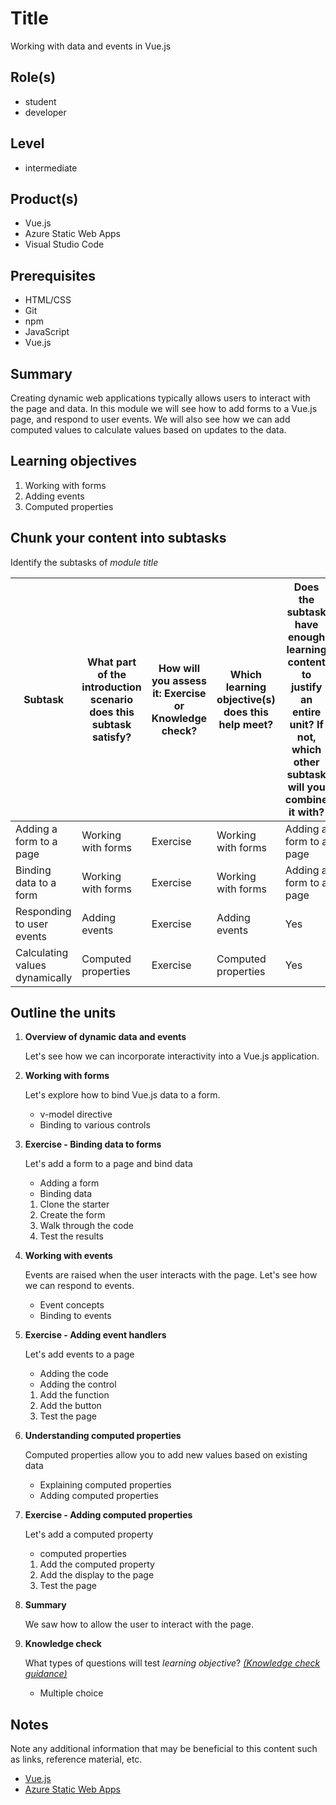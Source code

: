 # Title

Working with data and events in Vue.js

## Role(s)

- student
- developer

## Level

- intermediate

## Product(s)

- Vue.js
- Azure Static Web Apps
- Visual Studio Code

## Prerequisites

- HTML/CSS
- Git
- npm
- JavaScript
- Vue.js

## Summary

Creating dynamic web applications typically allows users to interact with the page and data. In this module we will see how to add forms to a Vue.js page, and respond to user events. We will also see how we can add computed values to calculate values based on updates to the data.

## Learning objectives

1. Working with forms
1. Adding events
1. Computed properties

## Chunk your content into subtasks

Identify the subtasks of *module title*

| Subtask | What part of the introduction scenario does this subtask satisfy? | How will you assess it: **Exercise or Knowledge check**? | Which learning objective(s) does this help meet? | Does the subtask have enough learning content to justify an entire unit? If not, which other subtask will you combine it with? |
| ---- | ---- | ---- | ---- | ---- |
| Adding a form to a page | Working with forms | Exercise | Working with forms | Adding a form to a page |
| Binding data to a form | Working with forms | Exercise | Working with forms | Adding a form to a page |
| Responding to user events | Adding events | Exercise | Adding events | Yes |
| Calculating values dynamically | Computed properties | Exercise | Computed properties | Yes |

## Outline the units

1. **Overview of dynamic data and events**

    Let's see how we can incorporate interactivity into a Vue.js application.

1. **Working with forms**

    Let's explore how to bind Vue.js data to a form.

    - v-model directive
    - Binding to various controls

1. **Exercise - Binding data to forms**

    Let's add a form to a page and bind data

    - Adding a form
    - Binding data

    1. Clone the starter
    1. Create the form
    1. Walk through the code
    1. Test the results

1. **Working with events**

    Events are raised when the user interacts with the page. Let's see how we can respond to events.

    - Event concepts
    - Binding to events

1. **Exercise - Adding event handlers**

    Let's add events to a page

    - Adding the code
    - Adding the control

    1. Add the function
    1. Add the button
    1. Test the page

1. **Understanding computed properties**

    Computed properties allow you to add new values based on existing data

    - Explaining computed properties
    - Adding computed properties

1. **Exercise - Adding computed properties**

    Let's add a computed property

    - computed properties

    1. Add the computed property
    1. Add the display to the page
    1. Test the page

1. **Summary**

    We saw how to allow the user to interact with the page.

1. **Knowledge check**

    What types of questions will test *learning objective*? *[(Knowledge check guidance)](https://review.docs.microsoft.com/learn-docs/docs/id-guidance-knowledge-check)*

    - Multiple choice

## Notes

Note any additional information that may be beneficial to this content such as links, reference material, etc.

- [Vue.js](https://v3.vuejs.org/)
- [Azure Static Web Apps](https://docs.microsoft.com/azure/static-web-apps/overview)
